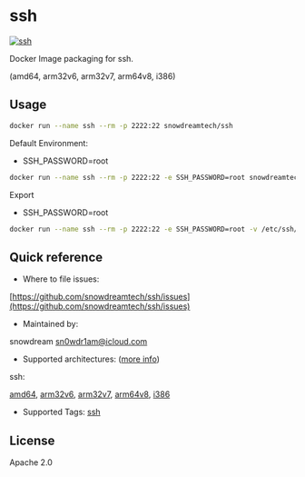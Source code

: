 # ssh

[![ssh](http://dockeri.co/image/snowdreamtech/ssh)](https://hub.docker.com/r/snowdreamtech/ssh)

Docker Image packaging for ssh.

(amd64, arm32v6, arm32v7, arm64v8, i386)

## Usage

```bash
docker run --name ssh --rm -p 2222:22 snowdreamtech/ssh
```

Default Environment:

- SSH_PASSWORD=root

```bash
docker run --name ssh --rm -p 2222:22 -e SSH_PASSWORD=root snowdreamtech/ssh
```

Export

- SSH_PASSWORD=root

```bash
docker run --name ssh --rm -p 2222:22 -e SSH_PASSWORD=root -v /etc/ssh/sshd_config:/etc/ssh/sshd_config: -v /root/.ssh:/root/.ssh snowdreamtech/ssh
```

## Quick reference

- Where to file issues:

[https://github.com/snowdreamtech/ssh/issues](https://github.com/snowdreamtech/ssh/issues)

- Maintained by:

snowdream <sn0wdr1am@icloud.com>

- Supported architectures: ([more info](https://github.com/docker-library/official-images#architectures-other-than-amd64))

ssh:

[amd64](https://hub.docker.com/repository/docker/snowdreamtechamd64/ssh), [arm32v6](https://hub.docker.com/repository/docker/snowdreamtecharm32v6/ssh), [arm32v7](https://hub.docker.com/repository/docker/snowdreamtecharm32v7/ssh), [arm64v8](https://hub.docker.com/repository/docker/snowdreamtecharm64v8/ssh), [i386](https://hub.docker.com/repository/docker/snowdreamtechi386/ssh)

- Supported Tags:
  [ssh](https://cloud.docker.com/u/snowdreamtech/repository/docker/snowdreamtech/ssh/tags)

## License

Apache 2.0
